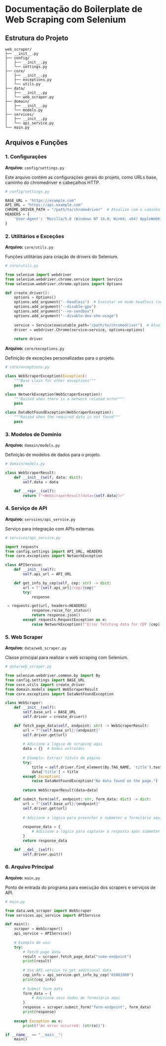 # Documentação do Boilerplate de Web Scraping com Selenium

## Estrutura do Projeto

```
web_scraper/
├── __init__.py
├── config/
│   ├── __init__.py
│   └── settings.py
├── core/
│   ├── __init__.py
│   ├── exceptions.py
│   └── utils.py
├── data/
│   ├── __init__.py
│   └── web_scraper.py
├── domain/
│   ├── __init__.py
│   └── models.py
├── services/
│   ├── __init__.py
│   └── api_service.py
└── main.py
```

## Arquivos e Funções

### 1. Configurações

**Arquivo:** `config/settings.py`

Este arquivo contém as configurações gerais do projeto, como URLs base, caminho do chromedriver e cabeçalhos HTTP.

```python
# config/settings.py

BASE_URL = "https://example.com"
API_URL = "https://api.example.com"
CHROME_DRIVER_PATH = "/path/to/chromedriver"  # Atualize com o caminho do chromedriver
HEADERS = {
    'User-Agent': 'Mozilla/5.0 (Windows NT 10.0; Win64; x64) AppleWebKit/537.36 (KHTML, como Gecko) Chrome/58.0.3029.110 Safari/537.3'
}
```

### 2. Utilitários e Exceções

**Arquivo:** `core/utils.py`

Funções utilitárias para criação de drivers do Selenium.

```python
# core/utils.py

from selenium import webdriver
from selenium.webdriver.chrome.service import Service
from selenium.webdriver.chrome.options import Options

def create_driver():
    options = Options()
    options.add_argument("--headless")  # Executar em modo headless (sem interface gráfica)
    options.add_argument("--disable-gpu")
    options.add_argument("--no-sandbox")
    options.add_argument("--disable-dev-shm-usage")
    
    service = Service(executable_path="/path/to/chromedriver")  # Atualize com o caminho do chromedriver
    driver = webdriver.Chrome(service=service, options=options)
    
    return driver
```

**Arquivo:** `core/exceptions.py`

Definição de exceções personalizadas para o projeto.

```python
# core/exceptions.py

class WebScraperException(Exception):
    """Base class for other exceptions"""
    pass

class NetworkException(WebScraperException):
    """Raised when there is a network related error"""
    pass

class DataNotFoundException(WebScraperException):
    """Raised when the required data is not found"""
    pass
```

### 3. Modelos de Domínio

**Arquivo:** `domain/models.py`

Definição de modelos de dados para o projeto.

```python
# domain/models.py

class WebScraperResult:
    def __init__(self, data: dict):
        self.data = data

    def __repr__(self):
        return f"<WebScraperResult(data={self.data})>"
```

### 4. Serviço de API

**Arquivo:** `services/api_service.py`

Serviço para integração com APIs externas.

```python
# services/api_service.py

import requests
from config.settings import API_URL, HEADERS
from core.exceptions import NetworkException

class APIService:
    def __init__(self):
        self.api_url = API_URL

    def get_info_by_cep(self, cep: str) -> dict:
        url = f"{self.api_url}/cep/{cep}"
        try:
            response

 = requests.get(url, headers=HEADERS)
            response.raise_for_status()
            return response.json()
        except requests.RequestException as e:
            raise NetworkException(f"Error fetching data for CEP {cep}: {str(e)}")
```

### 5. Web Scraper

**Arquivo:** `data/web_scraper.py`

Classe principal para realizar o web scraping com Selenium.

```python
# data/web_scraper.py

from selenium.webdriver.common.by import By
from config.settings import BASE_URL
from core.utils import create_driver
from domain.models import WebScraperResult
from core.exceptions import DataNotFoundException

class WebScraper:
    def __init__(self):
        self.base_url = BASE_URL
        self.driver = create_driver()

    def fetch_page_data(self, endpoint: str) -> WebScraperResult:
        url = f"{self.base_url}/{endpoint}"
        self.driver.get(url)
        
        # Adicione a lógica de scraping aqui
        data = {}  # Dados extraídos
        
        # Exemplo: Extrair título da página
        try:
            title = self.driver.find_element(By.TAG_NAME, 'title').text
            data['title'] = title
        except Exception:
            raise DataNotFoundException("No data found on the page.")
        
        return WebScraperResult(data=data)

    def submit_form(self, endpoint: str, form_data: dict) -> dict:
        url = f"{self.base_url}/{endpoint}"
        self.driver.get(url)
        
        # Adicione a lógica para preencher e submeter o formulário aqui
        
        response_data = {
            # Adicione a lógica para capturar a resposta após submeter o formulário
        }
        return response_data

    def __del__(self):
        self.driver.quit()
```

### 6. Arquivo Principal

**Arquivo:** `main.py`

Ponto de entrada do programa para execução dos scrapers e serviços de API.

```python
# main.py

from data.web_scraper import WebScraper
from services.api_service import APIService

def main():
    scraper = WebScraper()
    api_service = APIService()
    
    # Exemplo de uso:
    try:
        # Fetch page data
        result = scraper.fetch_page_data("some-endpoint")
        print(result)
        
        # Use API service to get additional data
        cep_info = api_service.get_info_by_cep("01001000")
        print(cep_info)
        
        # Submit form data
        form_data = {
            # Adicione seus dados de formulário aqui
        }
        response = scraper.submit_form("form-endpoint", form_data)
        print(response)
        
    except Exception as e:
        print(f"An error occurred: {str(e)}")

if __name__ == "__main__":
    main()
```

